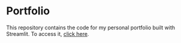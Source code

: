 # Portfolio

This repository contains the code for my personal portfolio built with Streamlit. To access it, [click here](https://eshbanthelearner-portfolio-streamlit-app-yvll93.streamlit.app/).